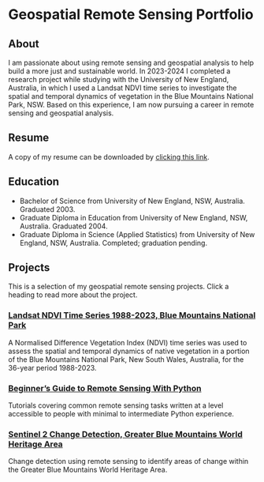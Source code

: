 # Geospatial Remote Sensing Portfolio
## About
I am passionate about using remote sensing and geospatial analysis to help build a more just and sustainable world. In 2023-2024 I completed a research project while studying with the University of New England, Australia, in which I used a Landsat NDVI time series to investigate the spatial and temporal dynamics of vegetation in the Blue Mountains National Park, NSW. Based on this experience, I am now pursuing a career in remote sensing and geospatial analysis.

## Resume
A copy of my resume can be downloaded by [clicking this link](/doc/mdear_resume.pdf).

## Education
* Bachelor of Science from University of New England, NSW, Australia. Graduated 2003.
* Graduate Diploma in Education from University of New England, NSW, Australia. Graduated 2004.
* Graduate Diploma in Science (Applied Statistics) from University of New England, NSW, Australia. Completed; graduation pending.

## Projects

This is a selection of my geospatial remote sensing projects. Click a heading to read more about the project.

### [Landsat NDVI Time Series 1988-2023, Blue Mountains National Park](/projects/bm_np_1988_2023.html)

A Normalised Difference Vegetation Index (NDVI) time series was used to assess the spatial and temporal dynamics of native vegetation in a portion of the Blue Mountains National Park, New South Wales, Australia, for the 36-year period 1988-2023.

### [Beginner’s Guide to Remote Sensing With Python](/projects/beginners_guide.html)

Tutorials covering common remote sensing tasks written at a level accessible to people with minimal to intermediate Python experience.

### [Sentinel 2 Change Detection, Greater Blue Mountains World Heritage Area](/projects/GBM_KBA.html)

Change detection using remote sensing to identify areas of change within the Greater Blue Mountains World Heritage Area. 
